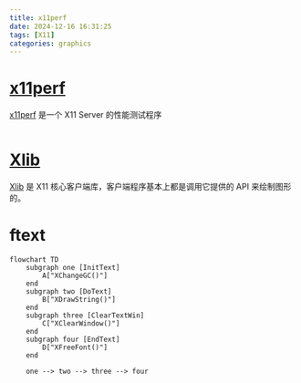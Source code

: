 ```yaml
---
title: x11perf
date: 2024-12-16 16:31:25
tags: [X11]
categories: graphics
---
```


# [x11perf](https://gitlab.freedesktop.org/xorg/test/x11perf)

[x11perf](https://gitlab.freedesktop.org/xorg/test/x11perf) 是一个 X11 Server 的性能测试程序

![]()

<!--more-->

# [Xlib](https://gitlab.freedesktop.org/xorg/lib/libx11)

[Xlib](https://gitlab.freedesktop.org/xorg/lib/libx11) 是 X11 核心客户端库，客户端程序基本上都是调用它提供的 API 来绘制图形的。

# ftext

```mermaid
flowchart TD
    subgraph one [InitText]
        A["XChangeGC()"]
    end
    subgraph two [DoText]
        B["XDrawString()"]
    end
    subgraph three [ClearTextWin]
        C["XClearWindow()"]
    end
    subgraph four [EndText]
        D["XFreeFont()"]
    end

    one --> two --> three --> four
```
